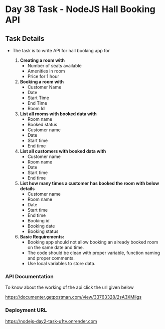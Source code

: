 <h1>Day 38 Task - NodeJS Hall Booking API</h1>
<h2>Task Details</h2>
<ul>
  <li>The task is to write API for hall booking app for</li>
  <ol type=1>
    <li><b>Creating a room with</b>
    <ul type="square">
      <li>Number of seats available</li>
      <li>Amenities in room</li>
      <li>Price for 1 hour</li>
    </ul>
    </li>
    <li><b>Booking a room with</b>
    <ul type="square">
      <li>Customer Name</li>
      <li>Date</li>
      <li>Start Time</li>
      <li>End Time</li>
      <li>Room Id</li>
    </ul></li>
    <li><b>List all rooms with booked data with</b>
    <ul type="square">
      <li>Room name</li>
       <li>Booked status</li>
       <li>Customer name</li>
       <li>Date</li>
       <li>Start time</li>
       <li>End time</li>
    </ul>
    </li>
    <li><b>List all customers with booked data with</b>
      <ul type="square">        
       <li>Customer name</li>
        <li>Room name</li>
       <li>Date</li>
       <li>Start time</li>
       <li>End time</li>
      </ul>
    </li>
    <li><b>List how many times a customer has booked the room with below details</b>
      <ul type="square">
        <li>Customer name</li>
        <li>Room name</li>
       <li>Date</li>
       <li>Start time</li>
       <li>End time</li>
        <li>Booking id</li>
        <li>Booking date</li>
        <li>Booking status</li>
      </ul>
    </li>
    <li><b>Basic Requirements:</b>
      <ul type='square'>
        <li>Booking app should not allow booking an already booked room on the same date and time.</li>
        <li>The code should be clean with proper variable, function naming and proper comments.</li>
      <li>Use local variables to store data.</li>
      </ul>
    </li>
  </ol>
</ul>
<h3>API Documentation</h3>
<p>To know about the working of the api click the url given below</p>
<a href='https://documenter.getpostman.com/view/33763328/2sA3XMiigs'>https://documenter.getpostman.com/view/33763328/2sA3XMiigs</a>
<h3>Deployment URL</h3>
<a href='https://nodejs-day2-task-u1tv.onrender.com'>https://nodejs-day2-task-u1tv.onrender.com</a>
